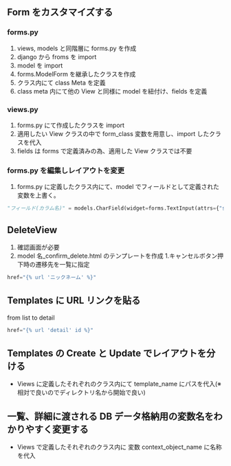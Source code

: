 ## Form をカスタマイズする

### forms.py

1. views, models と同階層に forms.py を作成
1. django から froms を import
1. model を import
1. forms.ModelForm を継承したクラスを作成
1. クラス内にて class Meta を定義
1. class meta 内にて他の View と同様に model を紐付け、fields を定義

### views.py

1. forms.py にて作成したクラスを import
1. 適用したい View クラスの中で form_class 変数を用意し、import したクラスを代入
1. fields は forms で定義済みの為、適用した View クラスでは不要

### forms.py を編集しレイアウトを変更

1. forms.py に定義したクラス内にて、model でフィールドとして定義された変数を上書く。

```python
"フィールド(カラム名)" = models.CharField(widget=forms.TextInput(attrs={"size": 50}))
```

## DeleteView

1. 確認画面が必要
1. model 名\_confirm_delete.html のテンプレートを作成 1.キャンセルボタン押下時の遷移先を一覧に指定

```python
href="{% url 'ニックネーム' %}"
```

## Templates に URL リンクを貼る

from list to detail

```python
href="{% url 'detail' id %}"
```

## Templates の Create と Update でレイアウトを分ける

- Views に定義したそれぞれのクラス内にて template_name にパスを代入(※ 相対で良いのでディレクトリ名から開始で良い)

## 一覧、詳細に渡される DB データ格納用の変数名をわかりやすく変更する

- Views で定義したそれぞれのクラス内に 変数 context_object_name に名称を代入
